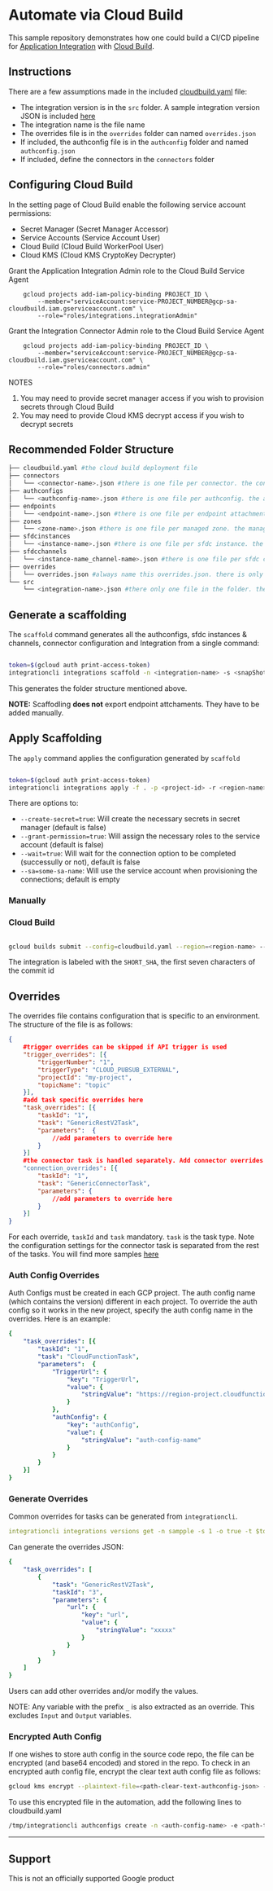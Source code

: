 # Automate via Cloud Build

This sample repository demonstrates how one could build a CI/CD pipeline for [Application Integration](https://cloud.google.com/application-integration/docs/overview) with [Cloud Build](https://cloud.google.com/build/docs).

## Instructions

There are a few assumptions made in the included [cloudbuild.yaml](./cloudbuild.yaml) file:

* The integration version is in the `src` folder. A sample integration version JSON is included [here](./src/sample.json)
* The integration name is the file name
* The overrides file is in the `overrides` folder can named `overrides.json`
* If included, the authconfig file is in the `authconfig` folder and named `authconfig.json`
* If included, define the connectors in the `connectors` folder

## Configuring Cloud Build

In the setting page of Cloud Build enable the following service account permissions:
* Secret Manager (Secret Manager Accessor)
* Service Accounts (Service Account User)
* Cloud Build (Cloud Build WorkerPool User)
* Cloud KMS (Cloud KMS CryptoKey Decrypter)

Grant the Application Integration Admin role to the Cloud Build Service Agent

```
    gcloud projects add-iam-policy-binding PROJECT_ID \
        --member="serviceAccount:service-PROJECT_NUMBER@gcp-sa-cloudbuild.iam.gserviceaccount.com" \
        --role="roles/integrations.integrationAdmin"
```

Grant the Integration Connector Admin role to the Cloud Build Service Agent

```
    gcloud projects add-iam-policy-binding PROJECT_ID \
        --member="serviceAccount:service-PROJECT_NUMBER@gcp-sa-cloudbuild.iam.gserviceaccount.com" \
        --role="roles/connectors.admin"
```

NOTES

1. You may need to provide secret manager access if you wish to provision secrets through Cloud Build
2. You may need to provide Cloud KMS decrypt access if you wish to decrypt secrets

## Recommended Folder Structure

```bash
├── cloudbuild.yaml #the cloud build deployment file
├── connectors
│   └── <connector-name>.json #there is one file per connector. the connector name is the file name.
├── authconfigs
│   └── <authconfig-name>.json #there is one file per authconfig. the authconfig name is the file name.
├── endpoints
│   └── <endpoint-name>.json #there is one file per endpoint attachment. the endpoint attachment name is the file name.
├── zones
│   └── <zone-name>.json #there is one file per managed zone. the managed zone name is the file name.
├── sfdcinstances
│   └── <instance-name>.json #there is one file per sfdc instance. the sfdc instance name is the file name.
├── sfdcchannels
│   └── <instance-name_channel-name>.json #there is one file per sfdc channel. A combination of sfdc instance name and channel name is the file name.
├── overrides
│   └── overrides.json #always name this overrides.json. there is only one file in this folder
└── src
    └── <integration-name>.json #there only one file in the folder. the integration name is the file name.
```

## Generate a scaffolding

The `scaffold` command generates all the authconfigs, sfdc instances & channels, connector configuration and Integration from a single command:

```sh

token=$(gcloud auth print-access-token)
integrationcli integrations scaffold -n <integration-name> -s <snapShot> -p <project-id> -r <region-name> -t $token
```

This generates the folder structure mentioned above.

**NOTE:** Scaffodling **does not** export endpoint attchaments. They have to be added manually.


## Apply Scaffolding

The `apply` command applies the configuration generated by `scaffold`

```sh

token=$(gcloud auth print-access-token)
integrationcli integrations apply -f . -p <project-id> -r <region-name> -t $token
```

There are options to:
* `--create-secret=true`: Will create the necessary secrets in secret manager (default is false)
* `--grant-permission=true`: Will assign the necessary roles to the service account (default is false)
* `--wait=true`: Will wait for the connection option to be completed (successully or not), default is false
* `--sa=some-sa-name`: Will use the service account when provisioning the connections; default is empty

### Manually



### Cloud Build

```sh

gcloud builds submit --config=cloudbuild.yaml --region=<region-name> --project=<qa-project-name>
```

The integration is labeled with the `SHORT_SHA`, the first seven characters of the commit id

## Overrides

The overrides file contains configuration that is specific to an environment. The structure of the file is as follows:

```json
{
    #trigger overrides can be skipped if API trigger is used
    "trigger_overrides": [{
        "triggerNumber": "1",
        "triggerType": "CLOUD_PUBSUB_EXTERNAL",
        "projectId": "my-project",
        "topicName": "topic"
    }],
    #add task specific overrides here
    "task_overrides": [{
        "taskId": "1",
        "task": "GenericRestV2Task",
        "parameters":  {
            //add parameters to override here
        }
    }]
    #the connector task is handled separately. Add connector overrides here.
    "connection_overrides": [{
        "taskId": "1",
        "task": "GenericConnectorTask",
        "parameters": {
            //add parameters to override here
        }
    }]
}
```

For each override, `taskId` and `task` mandatory. `task` is the task type. Note the configuration settings for the connector task is separated from the rest of the tasks. You will find more samples [here](../test)

### Auth Config Overrides

Auth Configs must be created in each GCP project. The auth config name (which contains the version) different in each project. To override the auth config so it works in the new project, specify the auth config name in the overrides. Here is an example:

```yaml
{
    "task_overrides": [{
        "taskId": "1",
        "task": "CloudFunctionTask",
        "parameters":  {
            "TriggerUrl": {
                "key": "TriggerUrl",
                "value": {
                    "stringValue": "https://region-project.cloudfunctions.net/helloWorld"
                }
            },
            "authConfig": {
                "key": "authConfig",
                "value": {
                    "stringValue": "auth-config-name"
                }
            }
        }
    }]
}
```

### Generate Overrides

Common overrides for tasks can be generated from `integrationcli`.

```yaml
integrationcli integrations versions get -n sampple -s 1 -o true -t $token
```

Can generate the overrides JSON:

```yaml
{
	"task_overrides": [
		{
			"task": "GenericRestV2Task",
			"taskId": "3",
			"parameters": {
				"url": {
					"key": "url",
					"value": {
						"stringValue": "xxxxx"
					}
				}
			}
		}
	]
}
```

Users can add other overrides and/or modify the values.

NOTE: Any variable with the prefix `_` is also extracted as an override. This excludes `Input` and `Output` variables.

### Encrypted Auth Config

If one wishes to store auth config in the source code repo, the file can be encrypted (and base64 encoded) and stored in the repo. To check in an encrypted auth config file, encrypt the clear text auth config file as follows:

```bash
gcloud kms encrypt --plaintext-file=<path-clear-text-authconfig-json> --keyring <key-ring-name> --project <project-id> --location <location> --ciphertext-file=<encrypted-file-name> --key=<kms-key-name>
```

To use this encrypted file in the automation, add the following lines to cloudbuild.yaml

```bash
/tmp/integrationcli authconfigs create -n <auth-config-name> -e <path-to-encrypted-file> -k <cloud-kms-decryption-key-name>
```
___

## Support

This is not an officially supported Google product
